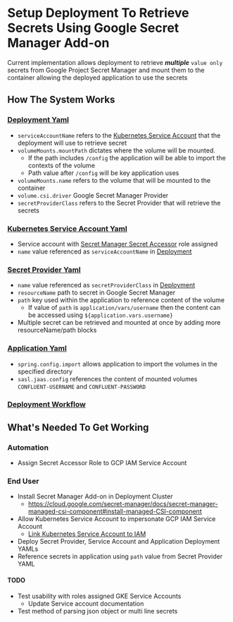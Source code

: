 # Setup Deployment To Retrieve Secrets Using Google Secret Manager Add-on

Current implementation allows deployment to retrieve ***multiple*** `value only` secrets from Google Project Secret Manager and mount them to the container allowing the deployed application to use the secrets

## How The System Works

### [Deployment Yaml](deployment.yaml)
- `serviceAccountName` refers to the [Kubernetes Service Account](service-account.yaml) that the deployment will use to retrieve secret
- `volumeMounts.mountPath` dictates where the volume will be mounted.
    - If the path includes `/config` the application will be able to import the contexts of the volume
    - Path value after `/config` will be key application uses
- `volumeMounts.name` refers to the volume that will be mounted to the container
- `volume.csi.driver` Google Secret Manager Provider
- `secretProviderClass` refers to the Secret Provider that will retrieve the secrets

### [Kubernetes Service Account Yaml](service-account.yaml)
- Service account with [Secret Manager Secret Accessor](https://cloud.google.com/secret-manager/docs/access-control#secretmanager.secretAccessor) role assigned
- `name` value referenced as `serviceAccountName` in [Deployment](deployment.yaml)

### [Secret Provider Yaml](secret-provider.yaml)
- `name` value referenced as `secretProviderClass` in [Deployment](deployment.yaml)
- `resourceName` path to secret in Google Secret Manager
- `path` key used within the application to reference content of the volume
    - If value of `path` is `application/vars/username` then the content can be accessed using `${application.vars.username}`
- Multiple secret can be retrieved and mounted at once by adding more resourceName/path blocks

### [Application Yaml](src%2Fmain%2Fresources%2Fapplication.yaml)
- `spring.config.import` allows application to import the volumes in the specified directory
- `sasl.jaas.config` references the content of mounted volumes `CONFLUENT-USERNAME` and `CONFLUENT-PASSWORD`

### [Deployment Workflow](.github%2Fworkflows%2Fdeploy-to-gke.yaml)



## What's Needed To Get Working 

### Automation 
- Assign Secret Accessor Role to GCP IAM Service Account

### End User
- Install Secret Manager Add-on in Deployment Cluster
  - https://cloud.google.com/secret-manager/docs/secret-manager-managed-csi-component#install-managed-CSI-component
- Allow Kubernetes Service Account to impersonate GCP IAM Service Account
  - [Link Kubernetes Service Account to IAM](https://cloud.google.com/kubernetes-engine/docs/how-to/workload-identity#kubernetes-sa-to-iam)
- Deploy Secret Provider, Service Account and Application Deployment YAMLs
- Reference secrets in application using `path` value from Secret Provider YAML

#### TODO
- Test usability with roles assigned GKE Service Accounts
  - Update Service account documentation
- Test method of parsing json object or multi line secrets
